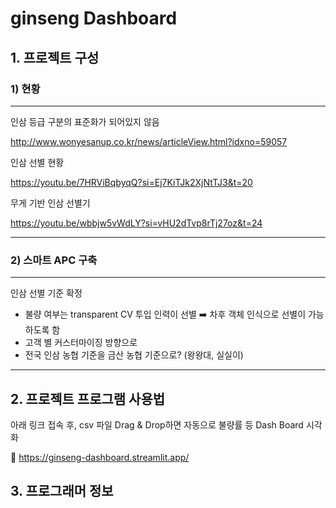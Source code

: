 # ginseng Dashboard

## 1. 프로젝트 구성

### 1) 현황

---
인삼 등급 구분의 표준화가 되어있지 않음

http://www.wonyesanup.co.kr/news/articleView.html?idxno=59057

인삼 선별 현황

https://youtu.be/7HRViBqbyqQ?si=Ej7KiTJk2XjNtTJ3&t=20

무게 기반 인삼 선별기

https://youtu.be/wbbjw5vWdLY?si=vHU2dTvp8rTj27oz&t=24

---

### 2) 스마트 APC 구축

---

인삼 선별 기준 확정

- 불량 여부는 transparent CV 투입 인력이 선별 ➡️ 차후 객체 인식으로 선별이 가능하도록 함
- 고객 별 커스터마이징 방향으로
- 전국 인삼 농협 기준을 금산 농협 기준으로? (왕왕대, 실실이)

---

## 2. 프로젝트 프로그램 사용법

아래 링크 접속 후, csv 파일 Drag & Drop하면 
자동으로 불량률 등 Dash Board 시각화

🔗 https://ginseng-dashboard.streamlit.app/

## 3. 프로그래머 정보

